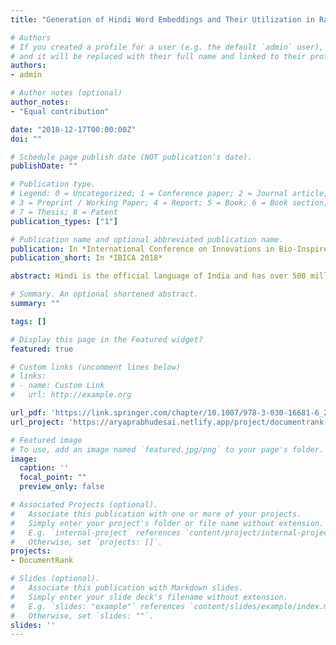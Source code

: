 ```yaml
---
title: "Generation of Hindi Word Embeddings and Their Utilization in Ranking Documents Using Negative Sampling Architecture, t-SNE Visualization and TF-IDF Based Weighted Average of Vectors"

# Authors
# If you created a profile for a user (e.g. the default `admin` user), write the username (folder name) here 
# and it will be replaced with their full name and linked to their profile.
authors:
- admin

# Author notes (optional)
author_notes:
- "Equal contribution"

date: "2018-12-17T00:00:00Z"
doi: ""

# Schedule page publish date (NOT publication's date).
publishDate: ""

# Publication type.
# Legend: 0 = Uncategorized; 1 = Conference paper; 2 = Journal article;
# 3 = Preprint / Working Paper; 4 = Report; 5 = Book; 6 = Book section;
# 7 = Thesis; 8 = Patent
publication_types: ["1"]

# Publication name and optional abbreviated publication name.
publication: In *International Conference on Innovations in Bio-Inspired Computing and Applications*
publication_short: In *IBICA 2018*

abstract: Hindi is the official language of India and has over 500 million speakers worldwide. Being a dominant language with a widespread impact, implies the need for development of technologies that cater to its native speakers. In this paper, a text mining based information retrieval model has been developed to generate Hindi word embeddings and their application ranking documents in order of relevance to an input query. Word embeddings are multi-dimensional vectors that can be created by utilizing the linguistic context of words in a large corpus. To generate the embeddings, a corpus was created from the Hindi Wikipedia dump, on which the skip-gram approach was applied using a neural network based negative sampling-architecture. The weighted average of each word embedding along with its tf-idf score generated the embeddings for each individual document. The cosine-similarity was then calculated between each document vector and the query vector. Using these similarity scores, the documents were ranked in descending order of relevance to the query. Highly relevant rankings were obtained in response to a query input. The results of the model were visualized using the t-SNE visualization method. The accuracy of this method proves that in the process of conversion of words to numeric vectors, the semantic context of the words was preserved.

# Summary. An optional shortened abstract.
summary: ""

tags: []

# Display this page in the Featured widget?
featured: true

# Custom links (uncomment lines below)
# links:
# - name: Custom Link
#   url: http://example.org

url_pdf: 'https://link.springer.com/chapter/10.1007/978-3-030-16681-6_28'
url_project: 'https://aryaprabhudesai.netlify.app/project/documentrank.jpg/'

# Featured image
# To use, add an image named `featured.jpg/png` to your page's folder. 
image:
  caption: ''
  focal_point: ""
  preview_only: false

# Associated Projects (optional).
#   Associate this publication with one or more of your projects.
#   Simply enter your project's folder or file name without extension.
#   E.g. `internal-project` references `content/project/internal-project/index.md`.
#   Otherwise, set `projects: []`.
projects:
- DocumentRank

# Slides (optional).
#   Associate this publication with Markdown slides.
#   Simply enter your slide deck's filename without extension.
#   E.g. `slides: "example"` references `content/slides/example/index.md`.
#   Otherwise, set `slides: ""`.
slides: ''
---
```

